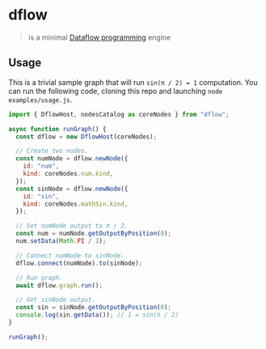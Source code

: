 # dflow

> is a minimal [Dataflow programming][dataflow-wikipedia] engine

## Usage

This is a trivial sample graph that will run `sin(π / 2) = 1` computation. You
can run the following code, cloning this repo and launching
`node examples/usage.js`.

```js
import { DflowHost, nodesCatalog as coreNodes } from "dflow";

async function runGraph() {
  const dflow = new DflowHost(coreNodes);

  // Create two nodes.
  const numNode = dflow.newNode({
    id: "num",
    kind: coreNodes.num.kind,
  });
  const sinNode = dflow.newNode({
    id: "sin",
    kind: coreNodes.mathSin.kind,
  });

  // Set numNode output to π / 2.
  const num = numNode.getOutputByPosition(0);
  num.setData(Math.PI / 2);

  // Connect numNode to sinNode.
  dflow.connect(numNode).to(sinNode);

  // Run graph.
  await dflow.graph.run();

  // Get sinNode output.
  const sin = sinNode.getOutputByPosition(0);
  console.log(sin.getData()); // 1 = sin(π / 2)
}

runGraph();
```

[dataflow-wikipedia]: http://en.wikipedia.org/wiki/Dataflow_programming "Dataflow programming"
